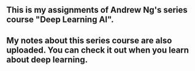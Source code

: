 ## This is my assignments of Andrew Ng's series course "Deep Learning AI".
## My notes about this series course are also uploaded. You can check it out when you learn about deep learning.
